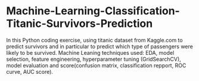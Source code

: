 # Machine-Learning-Classification-Titanic-Survivors-Prediction
In this Python coding exercise, using titanic dataset from Kaggle.com to predict survivors and in particular to predict which type of passengers were likely to be survived. 
Machine Leaning techniques used: EDA, model selection, feature engineering, hyperparameter tuning (GridSearchCV), model evaluation and score(confusion matrix, classification repport, ROC curve, AUC score).

